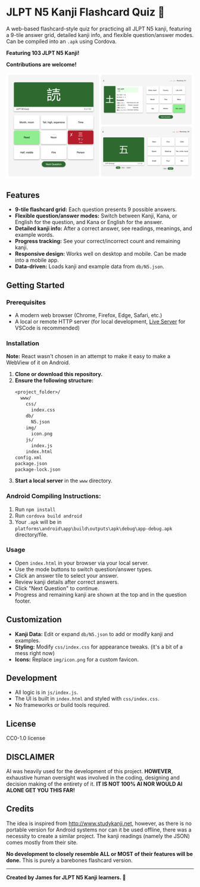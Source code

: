 # JLPT N5 Kanji Flashcard Quiz 🎌

A web-based flashcard-style quiz for practicing all JLPT N5 kanji, featuring a 9-tile answer grid, detailed kanji info, and flexible question/answer modes. Can be compiled into an `.apk` using Cordova.

**Featuring 103 JLPT N5 Kanji!**

**Contributions are welcome!**

![Interface](img/UI.png)

## Features

- **9-tile flashcard grid:** Each question presents 9 possible answers.
- **Flexible question/answer modes:** Switch between Kanji, Kana, or English for the question, and Kana or English for the answer.
- **Detailed kanji info:** After a correct answer, see readings, meanings, and example words.
- **Progress tracking:** See your correct/incorrect count and remaining kanji.
- **Responsive design:** Works well on desktop and mobile. Can be made into a mobile app.
- **Data-driven:** Loads kanji and example data from `db/N5.json`.

## Getting Started

### Prerequisites

- A modern web browser (Chrome, Firefox, Edge, Safari, etc.)
- A local or remote HTTP server (for local development, [Live Server](https://marketplace.visualstudio.com/items?itemName=ritwickdey.LiveServer) for VSCode is recommended)

### Installation

**Note:** React wasn't chosen in an attempt to make it easy to make a WebView of it on Android.

1. **Clone or download this repository.**
2. **Ensure the following structure:**
    ```
    <project_folder>/
      www/
        css/
          index.css
        db/
          N5.json
        img/
          icon.png
        js/
          index.js
        index.html
    config.xml
    package.json
    package-lock.json
    ```
3. **Start a local server** in the `www` directory.

### Android Compiling Instructions:

1. Run `npm install`
2. Run `cordova build android`
3. Your `.apk` will be in `platforms\android\app\build\outputs\apk\debug\app-debug.apk` directory/file.

### Usage

- Open `index.html` in your browser via your local server.
- Use the mode buttons to switch question/answer types.
- Click an answer tile to select your answer.
- Review kanji details after correct answers.
- Click "Next Question" to continue.
- Progress and remaining kanji are shown at the top and in the question footer.

## Customization

- **Kanji Data:** Edit or expand `db/N5.json` to add or modify kanji and examples.
- **Styling:** Modify `css/index.css` for appearance tweaks. (it's a bit of a mess right now)
- **Icons:** Replace `img/icon.png` for a custom favicon.

## Development

- All logic is in `js/index.js`.
- The UI is built in `index.html` and styled with `css/index.css`.
- No frameworks or build tools required.

## License

CC0-1.0 license

## DISCLAIMER

AI was heavily used for the development of this project.
**HOWEVER**, exhaustive human oversight was involved in the coding, designing and decision making of the entirety of it. **IT IS NOT 100% AI NOR WOULD AI ALONE GET YOU THIS FAR!**

## Credits

The idea is inspired from http://www.studykanji.net, however, as there is no portable version for Android systems nor can it be used offline, there was a necessity to create a similar project. The kanji readings (namely the JSON) comes mostly from their site.

**No development to closely resemble ALL or MOST of their features will be done.** This is purely a barebones flashcard version.

---

**Created by James for JLPT N5 Kanji learners. 💝**
